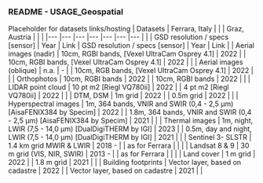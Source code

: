 ### README - USAGE_Geospatial

Placeholder for datasets links/hosting
| Datasets 	| Ferrara, Italy 	|  	|  	| Graz, Austria 	|  	|  	|
|---	|---	|---	|---	|---	|---	|---	|
|  	| GSD resolution / specs [sensor] 	| Year 	| Link 	| GSD resolution / specs [sensor] 	| Year 	| Link 	|
| Aerial images (nadir) 	| 10cm, RGBI bands, [Vexel UltraCam Osprey 4.1] 	| 2022 	|  	| 10cm, RGBI bands, [Vexel UltraCam Osprey 4.1] 	| 2022 	|  	|
| Aerial images (oblique) 	| n.a. 	| - 	|  	| 10cm, RGB bands, [Vexel UltraCam Osprey 4.1] 	| 2022 	|  	|
| Orthophotos 	| 10cm, RGBI bands 	| 2022 	|  	| 10cm, RGBI bands 	| 2022 	|  	|
| LIDAR point cloud 	| 10 pt m2 [Riegl VQ780ii] 	| 2022 	|  	| 4 pt m2 [Riegl VQ780ii] 	| 2022 	|  	|
| DTM, DSM 	| 1m grid 	| 2022 	|  	| 0.5m grid 	| 2022 	|  	|
| Hyperspectral images 	| 1m, 364 bands, VNIR  and SWIR (0,4 - 2,5 µm) [AisaFENIX384 by Specim] 	| 2022 	|  	| 1.8m, 364 bands, VNIR and SWIR (0,4 - 2,5 µm) [AisaFENIX384 by Specim] 	| 2021 	|  	|
| Thermal images 	| 1m, night, LWIR (7,5 - 14,0 µm) [DualDigiTHERM by IGI] 	| 2023 	|  	| 0.5m, day and night,   LWIR (7,5 - 14,0 µm) [DualDigiTHERM by IGI] 	| 2021 	|  	|
| Sentinel 3- SLSTR 	| 1.4 km grid MWIR & LWIR 	| 2018 - 	|  	| as for Ferrara 	|  	|  	|
| Landsat 8 & 9 	| 30 m grid  (VIS, NIR, SWIR) 	| 2013 - 	|  	| as for Ferrara 	|  	|  	|
| Land cover 	| 1 m grid 	| 2022 	|  	| 1.8 m grid 	| 2021 	|  	|
| Building footprints 	| Vector layer, based on cadastre 	| 2022 	|  	| Vector layer, based on cadastre 	| 2021 	|  	|
